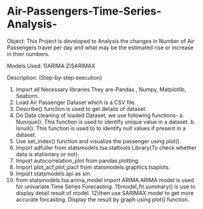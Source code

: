 # Air-Passengers-Time-Series-Analysis-
Object:
This Project is developed to Analysis the changes in Number of Air Passengers travel per day and what may be the estimated 
rise or increase in thier numbers.


Models Used:
1)ARIMA
2)SARIMAX

Description:
(Step-by-step execution)
1) Import all Necessary libraries.They are-Pandas , Numpy, Matplotlib, Seaborn.
2) Load Air Passenger Dataset which is a CSV file.
3) Describe() function is used to get details of dataset.
4) Do Data cleaning of loaded Dataset, we use following functions-
    a. Nunique(): This function is used to identify unique value in a dataset.
    b. Isnull():  This function is used to to identify null values if present in a dataset.
5) Use set_index() function and visualize the passenger using plot().
6) Import adfuller from statsmodels.tsa.stattools Library(To check whether data is stationary or not).
7) Import autocorrelation_plot from pandas.plotting.
8) Import plot_acf,plot_pacf from statsmodels.graphics.tsaplots.
9) Import statsmodels.api as sm.
10) from statsmodels.tsa.arima_model import ARIMA
    ARIMA model is used for univariate Time Series Forecasting.
11)model_fit.summary() is use to display detail result of model.
12)then use SARIMAX model to get more accurate forcasting.
Display the result by graph using plot() function.

    
    
    
    

